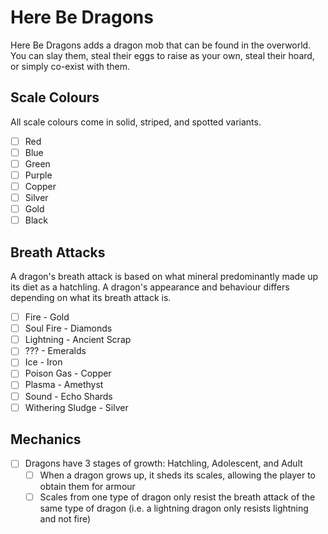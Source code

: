 # Here Be Dragons
Here Be Dragons adds a dragon mob that can be found in the overworld. You can slay them, steal their eggs to raise as your own, steal their hoard, or simply co-exist with them.

## Scale Colours
All scale colours come in solid, striped, and spotted variants.
- [ ] Red
- [ ] Blue
- [ ] Green
- [ ] Purple
- [ ] Copper
- [ ] Silver
- [ ] Gold
- [ ] Black

## Breath Attacks
A dragon's breath attack is based on what mineral predominantly made up its diet as a hatchling. A dragon's appearance and behaviour differs depending on what its breath attack is.
- [ ] Fire - Gold
- [ ] Soul Fire - Diamonds
- [ ] Lightning - Ancient Scrap
- [ ] ??? - Emeralds
- [ ] Ice - Iron
- [ ] Poison Gas - Copper
- [ ] Plasma - Amethyst
- [ ] Sound - Echo Shards
- [ ] Withering Sludge - Silver

## Mechanics
- [ ] Dragons have 3 stages of growth: Hatchling, Adolescent, and Adult
  - [ ] When a dragon grows up, it sheds its scales, allowing the player to obtain them for armour
  - [ ] Scales from one type of dragon only resist the breath attack of the same type of dragon (i.e. a lightning dragon only resists lightning and not fire)
